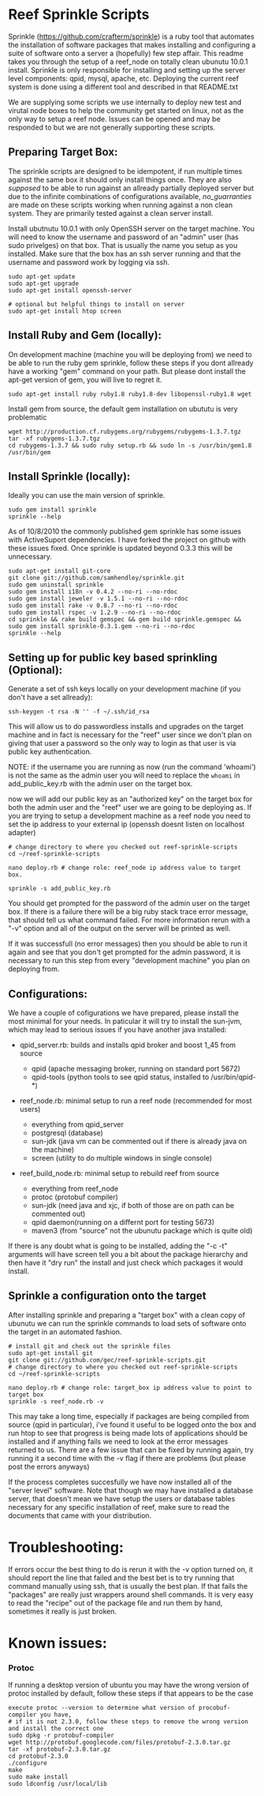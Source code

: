 # Reef Sprinkle Scripts
Sprinkle (https://github.com/crafterm/sprinkle) is a ruby tool that automates the installation of software packages that makes installing and configuring a suite of software onto a server a (hopefully) few step affair. This readme takes you through the setup of a reef_node on totally clean ubunutu 10.0.1 install. Sprinkle is only  responsible for installing and setting up the server level components: qpid, mysql, apache, etc.  Deploying the current reef system is done using a different tool and described in that README.txt 

We are supplying some scripts we use internally to deploy new test and virutal node boxes to help the community get started on linux, not as the only way to setup a reef node. Issues can be opened and may be responded to but we are not generally supporting these scripts. 

## Preparing Target Box:

The sprinkle scripts are designed to be idempotent, if run multiple times against the same box it should only install things once. They are also _supposed_ to be able to run against an allready partially deployed server but due to the infinite combinations of configurations available, _no_guarranties_ are made on these scripts working when running against a non clean system. They are primarily tested against a clean server install.

Install ubutnutu 10.0.1 with only OpenSSH server on the target machine. You will need to know the username and password of an "admin" user (has sudo privelges) on that box. That is usually the name you setup as you installed. Make sure that the box has an ssh server running and that the username and password work by logging via ssh. 

    sudo apt-get update
    sudo apt-get upgrade
    sudo apt-get install openssh-server

    # optional but helpful things to install on server
    sudo apt-get install htop screen

## Install Ruby and Gem (locally):

On development machine (machine you will be deploying from) we need to be able to run the ruby gem sprinkle, follow these steps if you dont allready have a working "gem" command on your path. But please dont install the apt-get version of gem, you will live to regret it.

    sudo apt-get install ruby ruby1.8 ruby1.8-dev libopenssl-ruby1.8 wget

Install gem from source, the default gem installation on ubututu is very problematic

    wget http://production.cf.rubygems.org/rubygems/rubygems-1.3.7.tgz
    tar -xf rubygems-1.3.7.tgz
    cd rubygems-1.3.7 && sudo ruby setup.rb && sudo ln -s /usr/bin/gem1.8 /usr/bin/gem

## Install Sprinkle (locally):

Ideally you can use the main version of sprinkle.

    sudo gem install sprinkle
    sprinkle --help

As of 10/8/2010 the commonly published gem sprinkle has some issues with ActiveSuport dependencies. I have forked the project on github with these issues fixed. Once sprinkle is updated beyond 0.3.3 this will be unnecessary.

    sudo apt-get install git-core
    git clone git://github.com/samhendley/sprinkle.git
    sudo gem uninstall sprinkle
    sudo gem install i18n -v 0.4.2 --no-ri --no-rdoc
    sudo gem install jeweler -v 1.5.1 --no-ri --no-rdoc
    sudo gem install rake -v 0.8.7 --no-ri --no-rdoc
    sudo gem install rspec -v 1.2.9 --no-ri --no-rdoc
    cd sprinkle && rake build gemspec && gem build sprinkle.gemspec && sudo gem install sprinkle-0.3.1.gem --no-ri --no-rdoc
    sprinkle --help


## Setting up for public key based sprinkling (Optional):

Generate a set of ssh keys locally on your development machine (if you don't have a set allready):

    ssh-keygen -t rsa -N '' -f ~/.ssh/id_rsa

This will allow us to do passwordless installs and upgrades on the target machine and in fact is necessary for the "reef" user since we don't plan on giving that user a password so the only way to login as that user is via public key authentication.

NOTE: if the username you are running as now (run the command 'whoami') is not the same as the admin user you will need to replace the `whoami` in add_public_key.rb with the admin user on the target box.

now we will add our public key as an "authorized key" on the target box for both the admin user and the "reef" user we are going to be deploying as. If you are trying to setup a development machine as a reef node you need to set the ip address to your external ip (openssh doesnt listen on localhost adapter)

    # change directory to where you checked out reef-sprinkle-scripts
    cd ~/reef-sprinkle-scripts
    
    nano deploy.rb # change role: reef_node ip address value to target box.
    
    sprinkle -s add_public_key.rb

You should get prompted for the password of the admin user on the target box. If there is a failure there will be a big ruby stack trace error message, that should tell us what command failed. For more information rerun with a "-v" option and all of the output on the server will be printed as well.

If it was successfull (no error messages) then you should be able to run it again and see that you don't get prompted for the admin password, it is necessary to run this step from every "development machine" you plan on deploying from. 

## Configurations:
We have a couple of cofigurations we have prepared, please install the most minimal for your needs. In paticular it will try to install the sun-jvm, which may lead to serious issues if you have another java installed:

* qpid_server.rb:     builds and installs qpid broker and boost 1_45 from source
  - qpid       (apache messaging broker, running on standard port 5672)
  - qpid-tools (python tools to see qpid status, installed to /usr/bin/qpid-*)

* reef_node.rb:       minimal setup to run a reef node (recommended for most users) 
  - everything from qpid_server
  - postgresql (database)
  - sun-jdk    (java vm can be commented out if there is already java on the machine)
  - screen     (utility to do multiple windows in single console)
  
* reef_build_node.rb: minimal setup to rebuild reef from source
  - everything from reef_node
  - protoc     (protobuf compiler)
  - sun-jdk    (need java and xjc, if both of those are on path can be commented out)
  - qpid daemon(running on a differnt port for testing 5673)
  - maven3     (from "source" not the ubunutu package which is quite old)
  
If there is any doubt what is going to be installed, adding the "-c -t" arguments will have screen tell you a bit about the package hierarchy and then have it "dry run" the install and just check which packages it would install.

## Sprinkle a configuration onto the target
After installing sprinkle and preparing a "target box" with a clean copy of ubunutu we can run the sprinkle commands to load sets of software onto the target in an automated fashion.

    # install git and check out the sprinkle files
    sudo apt-get install git
    git clone git://github.com/gec/reef-sprinkle-scripts.git
    # change directory to where you checked out reef-sprinkle-scripts
    cd ~/reef-sprinkle-scripts
    
    nano deploy.rb # change role: target_box ip address value to point to target box
    sprinkle -s reef_node.rb -v

This may take a long time, especially if packages are being compiled from source (qpid in particular), i've found it useful to be logged onto the box and run htop to see that progress is being made lots of applications should be installed and if anything fails we need to look at the error messages returned to us. There are a few issue that can be fixed by running again, try running it a second time with the -v flag if there are problems (but please post the errors anyways)

If the process completes succesfully we have now installed all of the "server level" software. Note that though we may have installed a database server, that doesn't mean we have setup the users or database tables necessary for any specific installation of reef, make sure to read the documents that came with your distribution.

# Troubleshooting:

If errors occur the best thing to do is rerun it with the -v option turned on, it should report the line that failed and the best bet is to try running that command manually using ssh, that is usually the best plan. If that fails the "packages" are really just wrappers around shell commands. It is very easy to read the "recipe" out of the package file and run them by hand, sometimes it really is just broken.

# Known issues:

### Protoc

If running a desktop version of ubuntu you may have the wrong version of protoc installed by default, follow these steps if that appears to be the case

    execute protoc --version to determine what version of procobuf-compiler you have,
    # if it is not 2.3.0, follow these steps to remove the wrong version and install the correct one
    sudo dpkg -r protobuf-compiler 
    wget http://protobuf.googlecode.com/files/protobuf-2.3.0.tar.gz
    tar -xf protobuf-2.3.0.tar.gz
    cd protobuf-2.3.0
    ./configure
    make
    sudo make install
    sudo ldconfig /usr/local/lib

